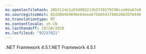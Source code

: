 ```yaml
---
ms.openlocfilehash: 28b5114e1a55d905213b5f20579298cce0dab7e0
ms.sourcegitcommit: 02dd069b9696eb4eee675b6541f86b2602076448
ms.translationtype: MT
ms.contentlocale: zh-CN
ms.lasthandoff: 10/20/2020
ms.locfileid: "92237021"
---
```

<span data-ttu-id="7f52c-101">.NET Framework 4.5.1</span><span class="sxs-lookup"><span data-stu-id="7f52c-101">.NET Framework 4.5.1</span></span>